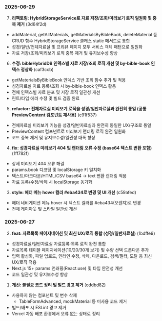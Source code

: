 ### 2025-06-29

7. **리팩토링: HybridStorageService로 자료 저장/조회/미리보기 로직 일원화 및 중복 제거** (3d64f2d)
  - addMaterial, getAllMaterials, getMaterialsByBibleBook, deleteMaterial 등 CRUD 함수 HybridStorageService 클래스 static 메서드로 통합
  - 성경/일반/전체자료실 및 프리뷰 페이지 모두 서비스 객체 패턴으로 일원화
  - 자료 저장/조회/미리보기 로직 중복 제거 및 유지보수성 향상

6. **수정: bibleHybridDB 인덱스별 자료 저장/조회 로직 개선 및 by-bible-book 인덱스 정상화** (caf3ccb)
  - getMaterialsByBibleBook 인덱스 기반 조회 함수 추가 및 적용
  - 성경자료실 자료 등록/조회 시 by-bible-book 인덱스 활용
  - 전체 인덱스별 자료 분포 및 저장 로직 일관성 개선
  - 린트/타입 에러 수정 및 빌드 검증 완료

5. **refactor: 전체자료실 미리보기 로직을 성경/일반자료실과 완전히 통일 (공통 PreviewContent 컴포넌트 재사용)** (c91f537)
  - 전체자료실 미리보기 기능을 성경/일반자료실과 완전히 동일한 UX/구조로 통일
  - PreviewContent 컴포넌트로 미리보기 랜더링 로직 완전 일원화
  - 코드 중복 제거 및 유지보수성/일관성 대폭 향상

4. **fix: 성경자료실 미리보기 404 및 랜더링 오류 수정 (base64 텍스트 변환 포함)** (1ff782f)
  - 상세 미리보기 404 오류 해결
  - params.book 디코딩 및 localStorage 키 일치화
  - 텍스트/마크다운/HTML/CSV base64 → text 변환 랜더링 적용
  - 자료 등록/수정/삭제 시 localStorage 동기화

3. **style: 헤더 메뉴 hover 컬러 #eba434로 변경 및 UI 개선** (c59afed)
  - 헤더 네비게이션 메뉴 hover 시 텍스트 컬러를 #eba434(오렌지)로 변경
  - 전체 레이아웃 및 스타일 일관성 개선

### 2025-06-27

2. **feat: 자료목록 페이지네이션 및 최신 UX/로직 통합 (성경/일반자료실)** (1bdffe9)
  - 성경자료실/일반자료실 자료등록·목록 로직 완전 통합
  - 자료목록 테이블 페이지네이션(10/20/30개 보기) 및 수량 선택 드롭다운 추가
  - 입력 활성화, 파일 업로드, 인라인 수정, 삭제, 다운로드, 검색/필터, 모달 등 최신 UX/로직 적용
  - Next.js 15+ params 언래핑(React.use) 및 타입 안전성 개선
  - 코드 일관성 및 유지보수성 향상

1. **개선: 불필요 코드 정리 및 빌드 경고 제거** (cddbd82)
  - 사용하지 않는 컴포넌트 및 변수 삭제
    - TableFormAdvanced, mockMaterial 등 미사용 코드 제거
  - 빌드/배포 시 ESLint 경고 제거
  - Vercel 자동 배포 환경에서 오류 없는 상태로 정리
